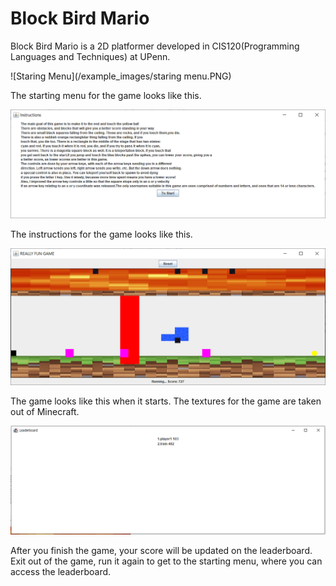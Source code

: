 # Block Bird Mario
Block Bird Mario is a 2D platformer developed in CIS120(Programming Languages and Techniques) at UPenn.

![Staring Menu](/example_images/staring menu.PNG)

The starting menu for the game looks like this. 

![Instructions](/example_images/instructions.PNG)

The instructions for the game looks like this. 

![Game](/example_images/game.PNG)

The game looks like this when it starts. The textures for the game are taken out of Minecraft. 

![Leaderboard](/example_images/leaderboard.PNG)

After you finish the game, your score will be updated on the leaderboard. Exit out of the game, run it again to get to the starting menu, where you can access the leaderboard.

